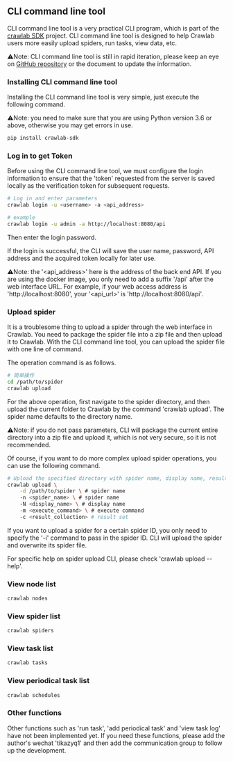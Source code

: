 ## CLI command line tool

CLI command line tool is a very practical CLI program, which is part of the [crawlab SDK](https://github.com/crawlab-team/crawlab-sdk) project. CLI command line tool is designed to help Crawlab users more easily upload spiders, run tasks, view data, etc.

⚠️Note: CLI command line tool is still in rapid iteration, please keep an eye on [GitHub repository](https://github.com/crawlab-team/crawlab-sdk) or the document to update the information.

### Installing CLI command line tool

Installing the CLI command line tool is very simple, just execute the following command.

⚠️Note: you need to make sure that you are using Python version 3.6 or above, otherwise you may get errors in use.

```bash
pip install crawlab-sdk
```

### Log in to get Token

Before using the CLI command line tool, we must configure the login information to ensure that the 'token' requested from the server is saved locally as the verification token for subsequent requests.

```bash
# Log in and enter parameters
crawlab login -u <username> -a <api_address>

# example
crawlab login -u admin -a http://localhost:8080/api
```

Then enter the login password.

If the login is successful, the CLI will save the user name, password, API address and the acquired token locally for later use.

⚠️Note: the '<api_address>' here is the address of the back end API. If you are using the docker image, you only need to add a suffix '/api' after the web interface URL. For example, if your web access address is 'http://localhost:8080', your '<api_url>' is 'http://localhost:8080/api'.

### Upload spider

It is a troublesome thing to upload a spider through the web interface in Crawlab. You need to package the spider file into a zip file and then upload it to Crawlab. With the CLI command line tool, you can upload the spider file with one line of command.

The operation command is as follows.

```bash
# 简单操作
cd /path/to/spider
crawlab upload
```

For the above operation, first navigate to the spider directory, and then upload the current folder to Crawlab by the command 'crawlab upload'. The spider name defaults to the directory name.

⚠️Note: if you do not pass parameters, CLI will package the current entire directory into a zip file and upload it, which is not very secure, so it is not recommended.

Of course, if you want to do more complex upload spider operations, you can use the following command.

```bash
# Upload the specified directory with spider name, display name, result set and other information
crawlab upload \
    -d /path/to/spider \ # spider name
    -n <spider_name> \ # spider name
    -N <display_name> \ # display name
    -m <execute_command> \ # execute command
    -c <result_collection> # result set
```

If you want to upload a spider for a certain spider ID, you only need to specify the '-i' command to pass in the spider ID. CLI will upload the spider and overwrite its spider file.

For specific help on spider upload CLI, please check 'crawlab upload --help'.

### View node list

```bash
crawlab nodes
```

### View spider list

```bash
crawlab spiders
```

### View task list

```bash
crawlab tasks
```

### View periodical task list

```bash
crawlab schedules
```

### Other functions

Other functions such as 'run task', 'add periodical task' and 'view task log' have not been implemented yet. If you need these functions, please add the author's wechat 'tikazyq1' and then add the communication group to follow up the development.